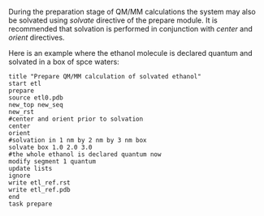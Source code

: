 During the preparation stage of QM/MM calculations the system may also
be solvated using *solvate* directive of the prepare module. It is
recommended that solvation is performed in conjunction with *center* and
*orient* directives.

   Here is an example where the ethanol molecule is declared quantum and solvated in a box of spce waters:

```
title "Prepare QM/MM calculation of solvated ethanol"
start etl
prepare
source etl0.pdb
new_top new_seq
new_rst
#center and orient prior to solvation
center
orient
#solvation in 1 nm by 2 nm by 3 nm box
solvate box 1.0 2.0 3.0
#the whole ethanol is declared quantum now
modify segment 1 quantum
update lists
ignore
write etl_ref.rst
write etl_ref.pdb
end
task prepare
```
